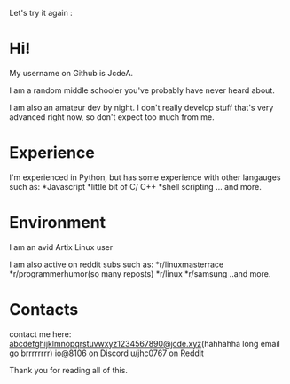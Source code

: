 
Let's try it again :

# Hi! 

My username on Github is JcdeA.

I am a random middle schooler you've probably have never heard about. 


I am also an amateur dev by night. I don't really develop stuff that's very advanced right now, so don't expect too much from me.

# Experience
I'm experienced in Python, but has some experience with other langauges such as: 
  *Javascript
  *little bit of C/ C++
  *shell scripting
  ... and more.
  
# Environment
I am an avid Artix Linux user

 

I am also active on reddit subs such as:
  *r/linuxmasterrace
  *r/programmerhumor(so many reposts)
  *r/linux
  *r/samsung
  ..and more.
  
  
  
  
  
 
 
# Contacts

contact me here:
  abcdefghijklmnopqrstuvwxyz1234567890@jcde.xyz(hahhahha long email go brrrrrrrr)
  io@8106 on Discord
  u/jhc0767 on Reddit
  
  
Thank you for reading all of this.


